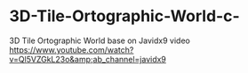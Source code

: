 # 3D-Tile-Ortographic-World-c-
3D Tile Ortographic World base on Javidx9 video https://www.youtube.com/watch?v=Ql5VZGkL23o&amp;ab_channel=javidx9
